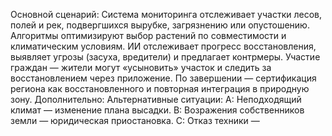 Основной сценарий:
Система мониторинга отслеживает участки лесов, полей и рек, подвергшихся вырубке, загрязнению или опустошению.
Алгоритмы оптимизируют выбор растений по совместимости и климатическим условиям.
ИИ отслеживает прогресс восстановления, выявляет угрозы (засуха, вредители) и предлагает контрмеры.
Участие граждан — жители могут «усыновить» участок и следить за восстановлением через приложение.
По завершении — сертификация региона как восстановленного и повторная интеграция в природную зону.
Дополнительно:
Альтернативные ситуации:
A: Неподходящий климат — изменение плана высадки.
B: Возражения собственников земли — юридическая приостановка.
C: Отказ техники — 